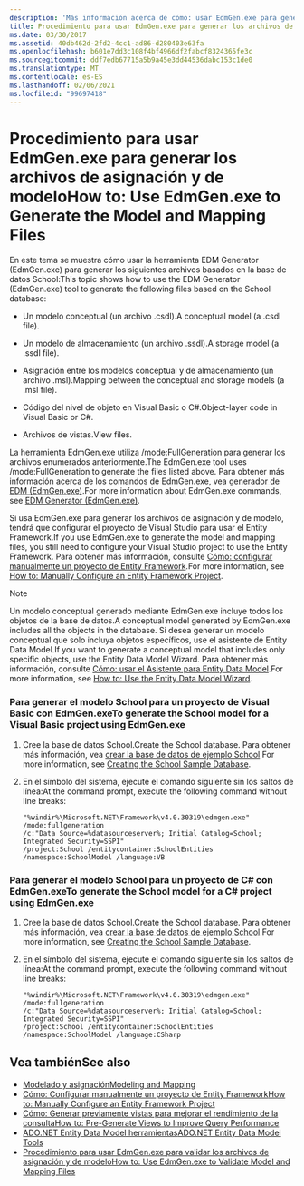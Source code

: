 ```yaml
---
description: 'Más información acerca de cómo: usar EdmGen.exe para generar los archivos de asignación y de modelo'
title: Procedimiento para usar EdmGen.exe para generar los archivos de asignación y de modelo
ms.date: 03/30/2017
ms.assetid: 40db462d-2fd2-4cc1-ad86-d280403e63fa
ms.openlocfilehash: b601e7dd3c108f4bf4966df2fabcf8324365fe3c
ms.sourcegitcommit: ddf7edb67715a5b9a45e3dd44536dabc153c1de0
ms.translationtype: MT
ms.contentlocale: es-ES
ms.lasthandoff: 02/06/2021
ms.locfileid: "99697418"
---
```

# <a name="how-to-use-edmgenexe-to-generate-the-model-and-mapping-files"></a><span data-ttu-id="30535-103">Procedimiento para usar EdmGen.exe para generar los archivos de asignación y de modelo</span><span class="sxs-lookup"><span data-stu-id="30535-103">How to: Use EdmGen.exe to Generate the Model and Mapping Files</span></span>

<span data-ttu-id="30535-104">En este tema se muestra cómo usar la herramienta EDM Generator (EdmGen.exe) para generar los siguientes archivos basados en la base de datos School:</span><span class="sxs-lookup"><span data-stu-id="30535-104">This topic shows how to use the EDM Generator (EdmGen.exe) tool to generate the following files based on the School database:</span></span>  
  
- <span data-ttu-id="30535-105">Un modelo conceptual (un archivo .csdl).</span><span class="sxs-lookup"><span data-stu-id="30535-105">A conceptual model (a .csdl file).</span></span>  
  
- <span data-ttu-id="30535-106">Un modelo de almacenamiento (un archivo .ssdl).</span><span class="sxs-lookup"><span data-stu-id="30535-106">A storage model (a .ssdl file).</span></span>  
  
- <span data-ttu-id="30535-107">Asignación entre los modelos conceptual y de almacenamiento (un archivo .msl).</span><span class="sxs-lookup"><span data-stu-id="30535-107">Mapping between the conceptual and storage models (a .msl file).</span></span>  
  
- <span data-ttu-id="30535-108">Código del nivel de objeto en Visual Basic o C#.</span><span class="sxs-lookup"><span data-stu-id="30535-108">Object-layer code in Visual Basic or C#.</span></span>  
  
- <span data-ttu-id="30535-109">Archivos de vistas.</span><span class="sxs-lookup"><span data-stu-id="30535-109">View files.</span></span>  
  
 <span data-ttu-id="30535-110">La herramienta EdmGen.exe utiliza /mode:FullGeneration para generar los archivos enumerados anteriormente.</span><span class="sxs-lookup"><span data-stu-id="30535-110">The EdmGen.exe tool uses /mode:FullGeneration to generate the files listed above.</span></span> <span data-ttu-id="30535-111">Para obtener más información acerca de los comandos de EdmGen.exe, vea [generador de EDM (EdmGen.exe)](edm-generator-edmgen-exe.md).</span><span class="sxs-lookup"><span data-stu-id="30535-111">For more information about EdmGen.exe commands, see [EDM Generator (EdmGen.exe)](edm-generator-edmgen-exe.md).</span></span>  
  
 <span data-ttu-id="30535-112">Si usa EdmGen.exe para generar los archivos de asignación y de modelo, tendrá que configurar el proyecto de Visual Studio para usar el Entity Framework.</span><span class="sxs-lookup"><span data-stu-id="30535-112">If you use EdmGen.exe to generate the model and mapping files, you still need to configure your Visual Studio project to use the Entity Framework.</span></span> <span data-ttu-id="30535-113">Para obtener más información, consulte [Cómo: configurar manualmente un proyecto de Entity Framework](/previous-versions/dotnet/netframework-4.0/bb738546(v=vs.100)).</span><span class="sxs-lookup"><span data-stu-id="30535-113">For more information, see [How to: Manually Configure an Entity Framework Project](/previous-versions/dotnet/netframework-4.0/bb738546(v=vs.100)).</span></span>  
  
> [!NOTE]
> <span data-ttu-id="30535-114">Un modelo conceptual generado mediante EdmGen.exe incluye todos los objetos de la base de datos.</span><span class="sxs-lookup"><span data-stu-id="30535-114">A conceptual model generated by EdmGen.exe includes all the objects in the database.</span></span> <span data-ttu-id="30535-115">Si desea generar un modelo conceptual que solo incluya objetos específicos, use el asistente de Entity Data Model.</span><span class="sxs-lookup"><span data-stu-id="30535-115">If you want to generate a conceptual model that includes only specific objects, use the Entity Data Model Wizard.</span></span> <span data-ttu-id="30535-116">Para obtener más información, consulte [Cómo: usar el Asistente para Entity Data Model](/previous-versions/dotnet/netframework-4.0/bb738677(v=vs.100)).</span><span class="sxs-lookup"><span data-stu-id="30535-116">For more information, see [How to: Use the Entity Data Model Wizard](/previous-versions/dotnet/netframework-4.0/bb738677(v=vs.100)).</span></span>  
  
### <a name="to-generate-the-school-model-for-a-visual-basic-project-using-edmgenexe"></a><span data-ttu-id="30535-117">Para generar el modelo School para un proyecto de Visual Basic con EdmGen.exe</span><span class="sxs-lookup"><span data-stu-id="30535-117">To generate the School model for a Visual Basic project using EdmGen.exe</span></span>  
  
1. <span data-ttu-id="30535-118">Cree la base de datos School.</span><span class="sxs-lookup"><span data-stu-id="30535-118">Create the School database.</span></span> <span data-ttu-id="30535-119">Para obtener más información, vea [crear la base de datos de ejemplo School](/previous-versions/dotnet/netframework-4.0/bb399731(v=vs.100)).</span><span class="sxs-lookup"><span data-stu-id="30535-119">For more information, see [Creating the School Sample Database](/previous-versions/dotnet/netframework-4.0/bb399731(v=vs.100)).</span></span>  
  
2. <span data-ttu-id="30535-120">En el símbolo del sistema, ejecute el comando siguiente sin los saltos de línea:</span><span class="sxs-lookup"><span data-stu-id="30535-120">At the command prompt, execute the following command without line breaks:</span></span>  
  
    ```console  
    "%windir%\Microsoft.NET\Framework\v4.0.30319\edmgen.exe" /mode:fullgeneration
    /c:"Data Source=%datasourceserver%; Initial Catalog=School; Integrated Security=SSPI"
    /project:School /entitycontainer:SchoolEntities /namespace:SchoolModel /language:VB  
    ```  
  
### <a name="to-generate-the-school-model-for-a-c-project-using-edmgenexe"></a><span data-ttu-id="30535-121">Para generar el modelo School para un proyecto de C# con EdmGen.exe</span><span class="sxs-lookup"><span data-stu-id="30535-121">To generate the School model for a C# project using EdmGen.exe</span></span>  
  
1. <span data-ttu-id="30535-122">Cree la base de datos School.</span><span class="sxs-lookup"><span data-stu-id="30535-122">Create the School database.</span></span> <span data-ttu-id="30535-123">Para obtener más información, vea [crear la base de datos de ejemplo School](/previous-versions/dotnet/netframework-4.0/bb399731(v=vs.100)).</span><span class="sxs-lookup"><span data-stu-id="30535-123">For more information, see [Creating the School Sample Database](/previous-versions/dotnet/netframework-4.0/bb399731(v=vs.100)).</span></span>  
  
2. <span data-ttu-id="30535-124">En el símbolo del sistema, ejecute el comando siguiente sin los saltos de línea:</span><span class="sxs-lookup"><span data-stu-id="30535-124">At the command prompt, execute the following command without line breaks:</span></span>  
  
    ```console  
    "%windir%\Microsoft.NET\Framework\v4.0.30319\edmgen.exe" /mode:fullgeneration
    /c:"Data Source=%datasourceserver%; Initial Catalog=School; Integrated Security=SSPI"
    /project:School /entitycontainer:SchoolEntities /namespace:SchoolModel /language:CSharp  
    ```  
  
## <a name="see-also"></a><span data-ttu-id="30535-125">Vea también</span><span class="sxs-lookup"><span data-stu-id="30535-125">See also</span></span>

- [<span data-ttu-id="30535-126">Modelado y asignación</span><span class="sxs-lookup"><span data-stu-id="30535-126">Modeling and Mapping</span></span>](modeling-and-mapping.md)
- <span data-ttu-id="30535-127">[Cómo: Configurar manualmente un proyecto de Entity Framework](/previous-versions/dotnet/netframework-4.0/bb738546(v=vs.100))</span><span class="sxs-lookup"><span data-stu-id="30535-127">[How to: Manually Configure an Entity Framework Project](/previous-versions/dotnet/netframework-4.0/bb738546(v=vs.100))</span></span>
- <span data-ttu-id="30535-128">[Cómo: Generar previamente vistas para mejorar el rendimiento de la consulta](/previous-versions/dotnet/netframework-4.0/bb896240(v=vs.100))</span><span class="sxs-lookup"><span data-stu-id="30535-128">[How to: Pre-Generate Views to Improve Query Performance](/previous-versions/dotnet/netframework-4.0/bb896240(v=vs.100))</span></span>
- <span data-ttu-id="30535-129">[ADO.NET Entity Data Model herramientas](/previous-versions/dotnet/netframework-4.0/bb399249(v=vs.100))</span><span class="sxs-lookup"><span data-stu-id="30535-129">[ADO.NET Entity Data Model Tools](/previous-versions/dotnet/netframework-4.0/bb399249(v=vs.100))</span></span>
- [<span data-ttu-id="30535-130">Procedimiento para usar EdmGen.exe para validar los archivos de asignación y de modelo</span><span class="sxs-lookup"><span data-stu-id="30535-130">How to: Use EdmGen.exe to Validate Model and Mapping Files</span></span>](how-to-use-edmgen-exe-to-validate-model-and-mapping-files.md)

